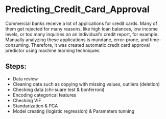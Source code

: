 # Predicting_Credit_Card_Approval
Commercial banks receive a lot of applications for credit cards. Many of them get rejected for many reasons, like high loan balances, low income levels, or too many inquiries on an individual's credit report, for example. Manually analyzing these applications is mundane, error-prone, and time-consuming. Therefore, it was created automatic credit card approval predictor using machine learning techniques.

## Steps:
* Data review
* Cleaning data such as copying with missing values, outliers (deletion)
* Checking data (chi-suare test & bonferroni)
* Encoding categorical features
* Checking VIF
* Standarization & PCA
* Model creating (logistic regression) & Parameters tunning


